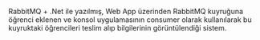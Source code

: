 RabbitMQ + .Net ile yazılmış, Web App üzerinden RabbitMQ kuyruğuna öğrenci eklenen ve konsol uygulamasının consumer olarak kullanılarak bu kuyruktaki öğrencileri teslim alıp bilgilerinin görüntülendiği sistem.
